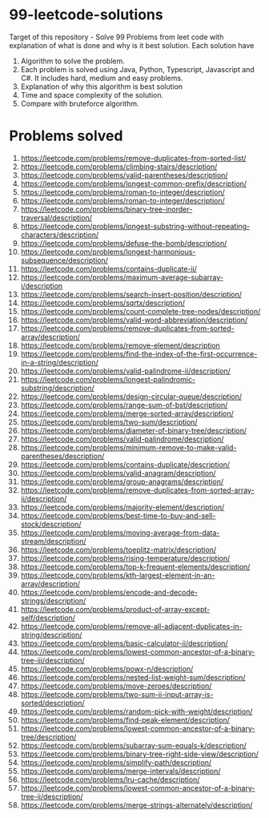 # 99-leetcode-solutions
Target of this repository - Solve 99 Problems from leet code with explanation of what is done and why is it best solution. 
Each solution have 
1. Algorithm to solve the problem.
2. Each problem is solved using Java, Python, Typescript, Javascript and C#. It includes hard, medium and easy problems.
3. Explanation of why this algorithm is best solution
4. Time and space complexity of the solution.
5. Compare with bruteforce algorithm.


# Problems solved
1. https://leetcode.com/problems/remove-duplicates-from-sorted-list/
2. https://leetcode.com/problems/climbing-stairs/description/
3. https://leetcode.com/problems/valid-parentheses/description/
4. https://leetcode.com/problems/longest-common-prefix/description/
5. https://leetcode.com/problems/roman-to-integer/description/
6. https://leetcode.com/problems/roman-to-integer/description/
7. https://leetcode.com/problems/binary-tree-inorder-traversal/description/
8. https://leetcode.com/problems/longest-substring-without-repeating-characters/description/
9. https://leetcode.com/problems/defuse-the-bomb/description/
10. https://leetcode.com/problems/longest-harmonious-subsequence/description/
11. https://leetcode.com/problems/contains-duplicate-ii/
12. https://leetcode.com/problems/maximum-average-subarray-i/description
13. https://leetcode.com/problems/search-insert-position/description/
14. https://leetcode.com/problems/sqrtx/description/
15. https://leetcode.com/problems/count-complete-tree-nodes/description/
16. https://leetcode.com/problems/valid-word-abbreviation/description/
17. https://leetcode.com/problems/remove-duplicates-from-sorted-array/description/
18. https://leetcode.com/problems/remove-element/description
19. https://leetcode.com/problems/find-the-index-of-the-first-occurrence-in-a-string/description/
20. https://leetcode.com/problems/valid-palindrome-ii/description/
21. https://leetcode.com/problems/longest-palindromic-substring/description/
22. https://leetcode.com/problems/design-circular-queue/description/
23. https://leetcode.com/problems/range-sum-of-bst/description/
24. https://leetcode.com/problems/merge-sorted-array/description/
25. https://leetcode.com/problems/two-sum/description/
26. https://leetcode.com/problems/diameter-of-binary-tree/description/
27. https://leetcode.com/problems/valid-palindrome/description/
28. https://leetcode.com/problems/minimum-remove-to-make-valid-parentheses/description/
29. https://leetcode.com/problems/contains-duplicate/description/
30. https://leetcode.com/problems/valid-anagram/description/
31. https://leetcode.com/problems/group-anagrams/description/
32. https://leetcode.com/problems/remove-duplicates-from-sorted-array-ii/description/
33. https://leetcode.com/problems/majority-element/description/
34. https://leetcode.com/problems/best-time-to-buy-and-sell-stock/description/
35. https://leetcode.com/problems/moving-average-from-data-stream/description/
36. https://leetcode.com/problems/toeplitz-matrix/description/
37. https://leetcode.com/problems/rising-temperature/description/
38.  https://leetcode.com/problems/top-k-frequent-elements/description/
39. https://leetcode.com/problems/kth-largest-element-in-an-array/description/
40.  https://leetcode.com/problems/encode-and-decode-strings/description/
41.  https://leetcode.com/problems/product-of-array-except-self/description/
42.  https://leetcode.com/problems/remove-all-adjacent-duplicates-in-string/description/
43.  https://leetcode.com/problems/basic-calculator-ii/description/
44.  https://leetcode.com/problems/lowest-common-ancestor-of-a-binary-tree-iii/description/
45.  https://leetcode.com/problems/powx-n/description/
46.  https://leetcode.com/problems/nested-list-weight-sum/description/
47.  https://leetcode.com/problems/move-zeroes/description/
48.  https://leetcode.com/problems/two-sum-ii-input-array-is-sorted/description/
49.  https://leetcode.com/problems/random-pick-with-weight/description/
50.  https://leetcode.com/problems/find-peak-element/description/
51.  https://leetcode.com/problems/lowest-common-ancestor-of-a-binary-tree/description/
52.  https://leetcode.com/problems/subarray-sum-equals-k/description/
53.  https://leetcode.com/problems/binary-tree-right-side-view/description/
54.  https://leetcode.com/problems/simplify-path/description/
55.  https://leetcode.com/problems/merge-intervals/description/
56.  https://leetcode.com/problems/lru-cache/description/
57.   https://leetcode.com/problems/lowest-common-ancestor-of-a-binary-tree-ii/description/
58.   https://leetcode.com/problems/merge-strings-alternately/description/

    
